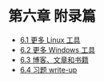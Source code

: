 # 第六章 附录篇

- [6.1 更多 Linux 工具](6.1_Linuxtools.md)
- [6.2 更多 Windows 工具](6.2_wintools.md)
- [6.3 博客、文章和书籍](6.3_books&blogs.md)
- [6.4 习题 write-up](6.4_writeup.md)
